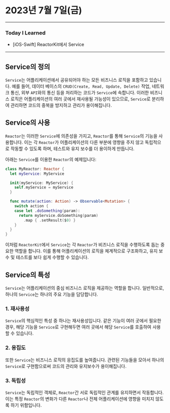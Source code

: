 # 2023년 7월 7일(금)

---

### Today I Learned 

- [iOS-Swift] ReactorKit에서 Service 

----

## Service의 정의

`Service`는 어플리케이션에서 공유되어야 하는 모든 비즈니스 로직을 포함하고 있습니다. 예를 들어, 데이터 베이스의 `CRUD(Create, Read, Update, Delete)` 작업, 네트워크 통신, 외부 `API`와의 통신 등을 처리하는 코드가 `Service`에 속합니다. 이러한 비즈니스 로직은 어플리케이션의 여러 곳에서 재사용될 가능성이 있으므로, `Service`로 분리하여 관리하면 코드의 중복을 방지하고 관리가 용이해집니다.

## Service의 사용

`Reactor`는 이러한 `Service`에 의존성을 가지고, `Reactor`를 통해 `Service`의 기능을 사용합니다. 이는 각 `Reactor`가 어플리케이션의 다른 부분에 영향을 주지 않고 독립적으로 작동할 수 있도록 하며, 테스트와 유지 보수를 더 용이하게 만듭니다.

아래는 `Service`를 이용한 `Reactor`의 예제입니다:

```swift
class MyReactor: Reactor {
  let myService: MyService

  init(myService: MyService) {
    self.myService = myService
  }

  func mutate(action: Action) -> Observable<Mutation> {
    switch action {
    case let .doSomething(param):
      return myService.doSomething(param)
        .map { .setResult($0) }
    }
  }
}
```

이처럼 `ReactorKit`에서 `Service`는 각 `Reactor`가 비즈니스 로직을 수행하도록 돕는 중요한 역할을 합니다. 이를 통해 어플리케이션의 로직을 체계적으로 구조화하고, 유지 보수 및 테스트를 보다 쉽게 수행할 수 있습니다.

## Service의 특성

`Service`는 어플리케이션의 중심 비즈니스 로직을 제공하는 역할을 합니다. 일반적으로, 하나의 `Service`는 하나의 주요 기능을 담당합니다.

### 1. 재사용성

`Service`의 핵심적인 특성 중 하나는 재사용성입니다. 같은 기능이 여러 곳에서 필요한 경우, 해당 기능을 `Service`로 구현해두면 여러 곳에서 해당 `Service`를 호출하여 사용할 수 있습니다.

### 2. 응집도

또한 `Service`는 비즈니스 로직의 응집도를 높여줍니다. 관련된 기능들을 모아서 하나의 `Service`로 구현함으로써 코드의 관리와 유지보수가 용이해집니다.

### 3. 독립성

`Service`는 독립적인 객체로, `Reactor`간 서로 독립적인 관계를 유지하면서 작동합니다. 이는 특정 `Reactor`의 변화가 다른 `Reactor`나 전체 어플리케이션에 영향을 미치지 않도록 하기 위함입니다.